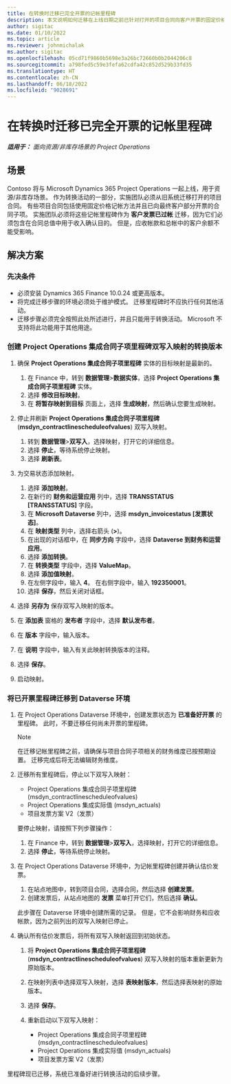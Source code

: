 ```yaml
---
title: 在转换时迁移已完全开票的记帐里程碑
description: 本文说明如何迁移在上线日期之前已针对打开的项目合同向客户开票的固定价格记帐里程碑。
author: sigitac
ms.date: 01/10/2022
ms.topic: article
ms.reviewer: johnmichalak
ms.author: sigitac
ms.openlocfilehash: 05cd71f9860b5698e3a26bc72660b0b2044206c8
ms.sourcegitcommit: a798fed5c59e3fefa62cdfa42c852d529b33fd35
ms.translationtype: HT
ms.contentlocale: zh-CN
ms.lasthandoff: 06/18/2022
ms.locfileid: "9028691"
---
```

# <a name="migrate-fully-invoiced-billing-milestones-at-cutover"></a>在转换时迁移已完全开票的记帐里程碑

_**适用于：** 面向资源/非库存场景的 Project Operations_

## <a name="scenario"></a>场景

Contoso 将与 Microsoft Dynamics 365 Project Operations 一起上线，用于资源/非库存场景。 作为转换活动的一部分，实施团队必须从旧系统迁移打开的项目合同。 有些项目合同包括使用固定价格记帐方法并且已向最终客户部分开票的合同子项。 实施团队必须将这些记帐里程碑作为 **客户发票已过帐** 迁移，因为它们必须包含在合同总值中用于收入确认目的。 但是，应收帐款和总帐中的客户余额不能受影响。

## <a name="solution"></a>解决方案

### <a name="prerequisites"></a>先决条件

- 必须安装 Dynamics 365 Finance 10.0.24 或更高版本。
- 将完成迁移步骤的环境必须处于维护模式。 迁移里程碑时不应执行任何其他活动。
- 迁移步骤必须完全按照此处所述进行，并且只能用于转换活动。 Microsoft 不支持将此功能用于其他用途。

### <a name="create-a-cutover-version-of-the-project-operations-integration-contract-line-milestones-dual-write-map"></a>创建 Project Operations 集成合同子项里程碑双写入映射的转换版本 

1. 确保 **Project Operations 集成合同子项里程碑** 实体的目标映射是最新的。 

    1. 在 Finance 中，转到 **数据管理**\>**数据实体**，选择 **Project Operations 集成合同子项里程碑** 实体。 
    2. 选择 **修改目标映射**。 
    3. 在 **将暂存映射到目标** 页面上，选择 **生成映射**，然后确认您要生成映射。

2. 停止并刷新 **Project Operations 集成合同子项里程碑** (**msdyn\_contractlinescheduleofvalues**) 双写入映射。 

    1. 转到 **数据管理**\>**双写入**，选择映射，打开它的详细信息。 
    2. 选择 **停止**，等待系统停止映射。 
    3. 选择 **刷新表**。

3. 为交易状态添加映射。

    1. 选择 **添加映射**。
    2. 在新行的 **财务和运营应用** 列中，选择 **TRANSSTATUS \[TRANSSTATUS\]** 字段。
    3. 在 **Microsoft Dataverse** 列中，选择 **msdyn\_invoicestatus \[发票状态\]**。
    4. 在 **映射类型** 列中，选择右箭头 (**\>**)。
    5. 在出现的对话框中，在 **同步方向** 字段中，选择 **Dataverse 到财务和运营应用**。
    6. 选择 **添加转换**。
    7. 在 **转换类型** 字段中，选择 **ValueMap**。
    8. 选择 **添加值映射**。
    9. 在左侧字段中，输入 **4**。 在右侧字段中，输入 **192350001**。 
    10. 选择 **保存**，然后关闭对话框。

4. 选择 **另存为** 保存双写入映射的版本。 
5. 在 **添加表** 窗格的 **发布者** 字段中，选择 **默认发布者**。
6. 在 **版本** 字段中，输入版本。
7. 在 **说明** 字段中，输入有关此映射转换版本的注释。 
8. 选择 **保存**。
9. 启动映射。

### <a name="migrate-invoiced-milestones-to-the-dataverse-environment"></a>将已开票里程碑迁移到 Dataverse 环境

1. 在 Project Operations Dataverse 环境中，创建发票状态为 **已准备好开票** 的里程碑。 此时，不要迁移任何尚未开票的里程碑。

    > [!NOTE]
    > 在迁移记帐里程碑之前，请确保与项目合同子项相关的财务维度已按预期设置。 迁移完成后将无法编辑财务维度。

2. 迁移所有里程碑后，停止以下双写入映射：

    - Project Operations 集成合同子项里程碑 (msdyn\_contractlinescheduleofvalues)
    - Project Operations 集成实际值 (msdyn\_actuals)
    - 项目发票方案 V2（发票）

    要停止映射，请按照下列步骤操作：

    1. 在 Finance 中，转到 **数据管理**\>**双写入**，选择映射，打开它的详细信息。
    2. 选择 **停止**，等待系统停止映射。

3. 在 Project Operations Dataverse 环境中，为记帐里程碑创建并确认估价发票。 

    1. 在站点地图中，转到项目合同，选择合同，然后选择 **创建发票**。
    2. 创建发票后，从站点地图的 **发票** 菜单打开它们，然后选择 **确认**。

    此步骤在 Dataverse 环境中创建所需的记录。 但是，它不会影响财务和应收帐款，因为之前列出的双写入映射已停止。

4. 确认所有估价发票后，将所有双写入映射返回到初始状态。

    1. 将 **Project Operations 集成合同子项里程碑** (**msdyn\_contractlinescheduleofvalues**) 双写入映射的版本重新更新为原始版本。 
    2. 在映射列表中选择双写入映射，选择 **表映射版本**，然后选择表映射的原始版本。
    3. 选择 **保存**。
    4. 重新启动以下双写入映射：

        - Project Operations 集成合同子项里程碑 (msdyn\_contractlinescheduleofvalues)
        - Project Operations 集成实际值 (msdyn\_actuals)
        - 项目发票方案 V2（发票）

里程碑现已迁移，系统已准备好进行转换活动的后续步骤。
